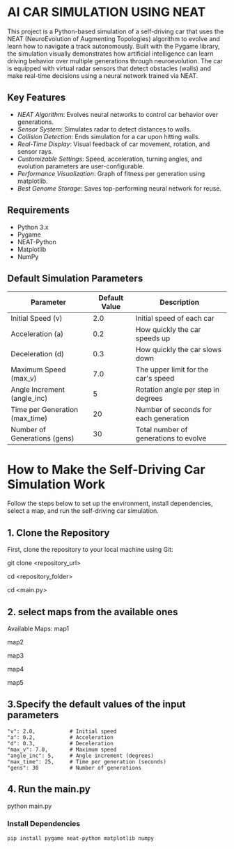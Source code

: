 # AI CAR SIMULATION USING NEAT

This project is a Python-based simulation of a self-driving car that uses the NEAT (NeuroEvolution of Augmenting Topologies) algorithm to evolve and learn how to navigate a track autonomously. Built with the Pygame library, the simulation visually demonstrates how artificial intelligence can learn driving behavior over multiple generations through neuroevolution. The car is equipped with virtual radar sensors that detect obstacles (walls) and make real-time decisions using a neural network trained via NEAT.

## Key Features

- *NEAT Algorithm*: Evolves neural networks to control car behavior over generations.
- *Sensor System*: Simulates radar to detect distances to walls.
- *Collision Detection*: Ends simulation for a car upon hitting walls.
- *Real-Time Display*: Visual feedback of car movement, rotation, and sensor rays.
- *Customizable Settings*: Speed, acceleration, turning angles, and evolution parameters are user-configurable.
- *Performance Visualization*: Graph of fitness per generation using matplotlib.
- *Best Genome Storage*: Saves top-performing neural network for reuse.

## Requirements

- Python 3.x
- Pygame
- NEAT-Python
- Matplotlib
- NumPy


## Default Simulation Parameters

| Parameter               | Default Value | Description                                  |
|------------------------|---------------|----------------------------------------------|
| Initial Speed (v)     | 2.0           | Initial speed of each car                    |
| Acceleration (a)      | 0.2           | How quickly the car speeds up                |
| Deceleration (d)      | 0.3           | How quickly the car slows down               |
| Maximum Speed (max_v) | 7.0           | The upper limit for the car's speed          |
| Angle Increment (angle_inc) | 5       | Rotation angle per step in degrees           |
| Time per Generation (max_time) | 20    | Number of seconds for each generation        |
| Number of Generations (gens) | 30      | Total number of generations to evolve        |


# How to Make the Self-Driving Car Simulation Work

Follow the steps below to set up the environment, install dependencies, select a map, and run the self-driving car simulation.

## 1. Clone the Repository

First, clone the repository to your local machine using Git:


git clone <repository_url>

cd <repository_folder>  

cd <main.py>

## 2. select maps from the available ones 
Available Maps:
map1

map2

map3

map4

map5


## 3.Specify the default values of the input parameters

    "v": 2.0,           # Initial speed
    "a": 0.2,           # Acceleration
    "d": 0.3,           # Deceleration
    "max_v": 7.0,       # Maximum speed
    "angle_inc": 5,     # Angle increment (degrees)
    "max_time": 25,     # Time per generation (seconds) 
    "gens": 30          # Number of generations
 
## 4. Run the main.py
  python main.py
### Install Dependencies

```bash
pip install pygame neat-python matplotlib numpy

